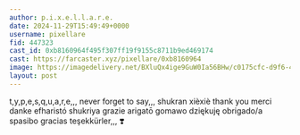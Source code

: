 ```yaml
---
author: p.i.x.e.l.l.a.r.e.
date: 2024-11-29T15:49:49+0000
username: pixellare
fid: 447323
cast_id: 0xb8160964f495f307ff19f9155c8711b9ed469174
cast: https://farcaster.xyz/pixellare/0xb8160964
image: https://imagedelivery.net/BXluQx4ige9GuW0Ia56BHw/c0175cfc-d9f6-4cde-76fd-e6218cb3bf00/original
layout: post
---
```


t,y,p,e,s,q,u,a,r,e,,, never forget to say,,,
shukran xièxiè thank you merci danke efharistó shukriya grazie arigatō gomawo dziękuję obrigado/a spasibo gracias teşekkürler,,, ❣️

<img src='https://imagedelivery.net/BXluQx4ige9GuW0Ia56BHw/c0175cfc-d9f6-4cde-76fd-e6218cb3bf00/original' alt='' referrerpolicy='no-referrer'/>
